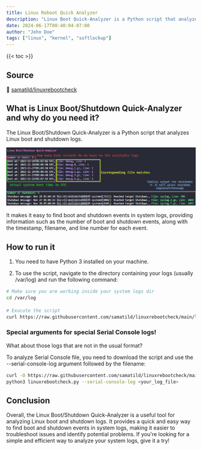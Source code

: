 ```yaml
---
title: Linux Reboot Quick Analyzer
description: "Linux Boot Quick-Analyzer is a Python script that analyzes Linux boot and shutdown logs. It makes it easy to find boot and shutdown events in system logs."
date: 2024-06-17T00:40:04-07:00
author: "John Doe"
tags: ["linux", "kernel", "softlockup"]
---
```


{{< toc >}}

## Source
🔗 [samatild/linuxrebootcheck](https://github.com/samatild/linuxrebootcheck)





## What is Linux Boot/Shutdown Quick-Analyzer and why do you need it?

The Linux Boot/Shutdown Quick-Analyzer is a Python script that analyzes Linux boot and shutdown logs.

![Preview](images/linuxrebootch.png)

It makes it easy to find boot and shutdown events in system logs, providing information such as the number of boot and shutdown events, along with the timestamp, filename, and line number for each event.


## How to run it

1. You need to have Python 3 installed on your machine.

2. To use the script, navigate to the directory containing your logs (usually /var/log) and run the following command:

```bash
# Make sure you are working inside your system logs dir
cd /var/log

# Exucute the script
curl https://raw.githubusercontent.com/samatild/linuxrebootcheck/main/linuxrebootcheck.py | python3
```

### Special arguments for special Serial Console logs!
What about those logs that are not in the usual format?

To analyze Serial Console file, you need to download the script and use the --serial-console-log argument followed by the filename:
```bash
curl -O https://raw.githubusercontent.com/samatild/linuxrebootcheck/main/linuxrebootcheck.py
python3 linuxrebootcheck.py --serial-console-log <your_log_file>
```

## Conclusion
Overall, the Linux Boot/Shutdown Quick-Analyzer is a useful tool for analyzing Linux boot and shutdown logs. It provides a quick and easy way to find boot and shutdown events in system logs, making it easier to troubleshoot issues and identify potential problems. If you're looking for a simple and efficient way to analyze your system logs, give it a try!